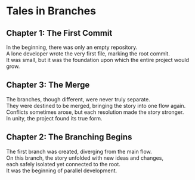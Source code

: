 # Tales in Branches 

## Chapter 1: The First Commit
In the beginning, there was only an empty repository.  
A lone developer wrote the very first file, marking the root commit.  
It was small, but it was the foundation upon which the entire project would grow.


## Chapter 3: The Merge
The branches, though different, were never truly separate.  
They were destined to be merged, bringing the story into one flow again.  
Conflicts sometimes arose, but each resolution made the story stronger.  
In unity, the project found its true form.

## Chapter 2: The Branching Begins
The first branch was created, diverging from the main flow.  
On this branch, the story unfolded with new ideas and changes,  
each safely isolated yet connected to the root.  
It was the beginning of parallel development.
